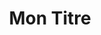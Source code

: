 ---
title: Mon Titre
tagline: "10 ans d'expérience au service de vos besoins: votre garantie sécurité pour vos entretiens"
services: 
  - name: Mise en sécurité et Urgence
    details: Vitae natoque dictum etiam semper magnis enim feugiat amet curabitur tempor orci penatibus. Tellus erat mauris ipsum fermentum etiam vivamus eget. Nunc nibh morbi quis fusce lacus.
    image: /images/new/mise-en-securite-urgence.JPG
    align: left
    weight: 0
    identifier: secu
  - name: Recherche de fuites
    details: Vitae natoque dictum etiam semper magnis enim feugiat amet curabitur tempor orci penatibus. Tellus erat mauris ipsum fermentum etiam vivamus eget. Nunc nibh morbi quis fusce lacus.
    image: /images/goods/fuites-thumb.JPG
    align: right
    weight: 1
    identifier: fuites
  - name: Zinguerie
    details: Vitae natoque dictum etiam semper magnis enim feugiat amet curabitur tempor orci penatibus. Tellus erat mauris ipsum fermentum etiam vivamus eget. Nunc nibh morbi quis fusce lacus.
    image: /images/new/zinguerie.JPG
    align: right
    weight: 2
    identifier: zinguerie
  - name: Travaux de réparation
    details: Vitae natoque dictum etiam semper magnis enim feugiat amet curabitur tempor orci penatibus. Tellus erat mauris ipsum fermentum etiam vivamus eget. Nunc nibh morbi quis fusce lacus.
    image: /images/new/zinguerie.JPG
    identifier: reparation
    align: left
    weight: 3
  - name: Entretien Toiture
    details: Vitae natoque dictum etiam semper magnis enim feugiat amet curabitur tempor orci penatibus. Tellus erat mauris ipsum fermentum etiam vivamus eget. Nunc nibh morbi quis fusce lacus.
    image: /images/new/entretien-toiture.JPG
    align: left
    weight: 4
    identifier: toiture
  - name: Dispositifs anti-volatiles
    details: Vitae natoque dictum etiam semper magnis enim feugiat amet curabitur tempor orci penatibus. Tellus erat mauris ipsum fermentum etiam vivamus eget. Nunc nibh morbi quis fusce lacus.
    image: /images/new/anti-volatiles.JPG
    align: right
    weight: 5
    identifier: volatiles
  - name: Evénementiel
    details: Vitae natoque dictum etiam semper magnis enim feugiat amet curabitur tempor orci penatibus. Tellus erat mauris ipsum fermentum etiam vivamus eget. Nunc nibh morbi quis fusce lacus.
    image: /images/goods/2018-thumb.JPG
    picto: /images/picto/autres.svg
    align: right
    weight: 6
    identifier: evenement
mission:
  - name: La garantie sécurité
    details: Il s’agit de 15 ans d’expérience de travail sur corde. Réalisation de mode opératoire avant travaux. Accompagnement
    picto: fa-shield
  - name: Notre <br> engagement
    details: Vitae natoque dictum etiam semper magnis enim feugiat amet curabitur tempor orci penatibus. Tellus erat mauris ipsum fermentum etiam vivamus eget. Nunc nibh morbi quis fusce lacus.
    picto: fa-users
  - name: Conseil et Renseignement
    details: Vitae natoque dictum etiam semper magnis enim feugiat amet curabitur tempor orci penatibus. Tellus erat mauris ipsum fermentum etiam vivamus eget. Nunc nibh morbi quis fusce lacus.
    picto: fa-question-circle
team:
  - name: Paul Gregori
    details: Vitae natoque dictum etiam semper magnis enim feugiat amet curabitur tempor orci penatibus. Tellus erat mauris ipsum fermentum etiam vivamus eget. Nunc nibh morbi quis fusce lacus.
    image: /images/slack.jpg
    align: left
  - name: Emilie Renaudier
    details: Vitae natoque dictum etiam semper magnis enim feugiat amet curabitur tempor orci penatibus. Tellus erat mauris ipsum fermentum etiam vivamus eget. Nunc nibh morbi quis fusce lacus.
    image: /images/speleo.jpg
    align: right
---